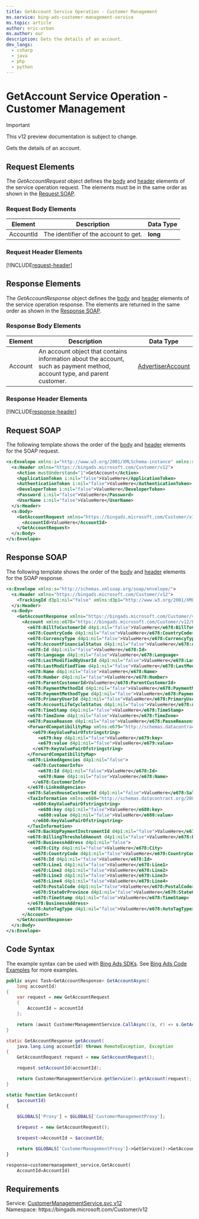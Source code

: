 ```yaml
---
title: GetAccount Service Operation - Customer Management
ms.service: bing-ads-customer-management-service
ms.topic: article
author: eric-urban
ms.author: eur
description: Gets the details of an account.
dev_langs: 
  - csharp
  - java
  - php
  - python
---
```

# GetAccount Service Operation - Customer Management

> [!IMPORTANT]
> This v12 preview documentation is subject to change.

Gets the details of an account.

## <a name="request"></a>Request Elements
The *GetAccountRequest* object defines the [body](#request-body) and [header](#request-header) elements of the service operation request. The elements must be in the same order as shown in the [Request SOAP](#request-soap). 

### <a name="request-body"></a>Request Body Elements

|Element|Description|Data Type|
|-----------|---------------|-------------|
|<a name="accountid"></a>AccountId|The identifier of the account to get.|**long**|

### <a name="request-header"></a>Request Header Elements
[!INCLUDE[request-header](./includes/request-header.md)]

## <a name="response"></a>Response Elements
The *GetAccountResponse* object defines the [body](#response-body) and [header](#response-header) elements of the service operation response. The elements are returned in the same order as shown in the [Response SOAP](#response-soap).

### <a name="response-body"></a>Response Body Elements

|Element|Description|Data Type|
|-----------|---------------|-------------|
|<a name="account"></a>Account|An account object that contains information about the account, such as payment method, account type, and parent customer.|[AdvertiserAccount](advertiseraccount.md)|

### <a name="response-header"></a>Response Header Elements
[!INCLUDE[response-header](./includes/response-header.md)]

## <a name="request-soap"></a>Request SOAP
The following template shows the order of the [body](#request-body) and [header](#request-header) elements for the SOAP request.

```xml
<s:Envelope xmlns:i="http://www.w3.org/2001/XMLSchema-instance" xmlns:s="http://schemas.xmlsoap.org/soap/envelope/">
  <s:Header xmlns="https://bingads.microsoft.com/Customer/v12">
    <Action mustUnderstand="1">GetAccount</Action>
    <ApplicationToken i:nil="false">ValueHere</ApplicationToken>
    <AuthenticationToken i:nil="false">ValueHere</AuthenticationToken>
    <DeveloperToken i:nil="false">ValueHere</DeveloperToken>
    <Password i:nil="false">ValueHere</Password>
    <UserName i:nil="false">ValueHere</UserName>
  </s:Header>
  <s:Body>
    <GetAccountRequest xmlns="https://bingads.microsoft.com/Customer/v12">
      <AccountId>ValueHere</AccountId>
    </GetAccountRequest>
  </s:Body>
</s:Envelope>
```

## <a name="response-soap"></a>Response SOAP
The following template shows the order of the [body](#response-body) and [header](#response-header) elements for the SOAP response.

```xml
<s:Envelope xmlns:s="http://schemas.xmlsoap.org/soap/envelope/">
  <s:Header xmlns="https://bingads.microsoft.com/Customer/v12">
    <TrackingId d3p1:nil="false" xmlns:d3p1="http://www.w3.org/2001/XMLSchema-instance">ValueHere</TrackingId>
  </s:Header>
  <s:Body>
    <GetAccountResponse xmlns="https://bingads.microsoft.com/Customer/v12">
      <Account xmlns:e678="https://bingads.microsoft.com/Customer/v12/Entities" d4p1:nil="false" xmlns:d4p1="http://www.w3.org/2001/XMLSchema-instance">
        <e678:BillToCustomerId d4p1:nil="false">ValueHere</e678:BillToCustomerId>
        <e678:CountryCode d4p1:nil="false">ValueHere</e678:CountryCode>
        <e678:CurrencyType d4p1:nil="false">ValueHere</e678:CurrencyType>
        <e678:AccountFinancialStatus d4p1:nil="false">ValueHere</e678:AccountFinancialStatus>
        <e678:Id d4p1:nil="false">ValueHere</e678:Id>
        <e678:Language d4p1:nil="false">ValueHere</e678:Language>
        <e678:LastModifiedByUserId d4p1:nil="false">ValueHere</e678:LastModifiedByUserId>
        <e678:LastModifiedTime d4p1:nil="false">ValueHere</e678:LastModifiedTime>
        <e678:Name d4p1:nil="false">ValueHere</e678:Name>
        <e678:Number d4p1:nil="false">ValueHere</e678:Number>
        <e678:ParentCustomerId>ValueHere</e678:ParentCustomerId>
        <e678:PaymentMethodId d4p1:nil="false">ValueHere</e678:PaymentMethodId>
        <e678:PaymentMethodType d4p1:nil="false">ValueHere</e678:PaymentMethodType>
        <e678:PrimaryUserId d4p1:nil="false">ValueHere</e678:PrimaryUserId>
        <e678:AccountLifeCycleStatus d4p1:nil="false">ValueHere</e678:AccountLifeCycleStatus>
        <e678:TimeStamp d4p1:nil="false">ValueHere</e678:TimeStamp>
        <e678:TimeZone d4p1:nil="false">ValueHere</e678:TimeZone>
        <e678:PauseReason d4p1:nil="false">ValueHere</e678:PauseReason>
        <ForwardCompatibilityMap xmlns:e679="http://schemas.datacontract.org/2004/07/System.Collections.Generic" d4p1:nil="false">
          <e679:KeyValuePairOfstringstring>
            <e679:key d4p1:nil="false">ValueHere</e679:key>
            <e679:value d4p1:nil="false">ValueHere</e679:value>
          </e679:KeyValuePairOfstringstring>
        </ForwardCompatibilityMap>
        <e678:LinkedAgencies d4p1:nil="false">
          <e678:CustomerInfo>
            <e678:Id d4p1:nil="false">ValueHere</e678:Id>
            <e678:Name d4p1:nil="false">ValueHere</e678:Name>
          </e678:CustomerInfo>
        </e678:LinkedAgencies>
        <e678:SalesHouseCustomerId d4p1:nil="false">ValueHere</e678:SalesHouseCustomerId>
        <TaxInformation xmlns:e680="http://schemas.datacontract.org/2004/07/System.Collections.Generic" d4p1:nil="false">
          <e680:KeyValuePairOfstringstring>
            <e680:key d4p1:nil="false">ValueHere</e680:key>
            <e680:value d4p1:nil="false">ValueHere</e680:value>
          </e680:KeyValuePairOfstringstring>
        </TaxInformation>
        <e678:BackUpPaymentInstrumentId d4p1:nil="false">ValueHere</e678:BackUpPaymentInstrumentId>
        <e678:BillingThresholdAmount d4p1:nil="false">ValueHere</e678:BillingThresholdAmount>
        <e678:BusinessAddress d4p1:nil="false">
          <e678:City d4p1:nil="false">ValueHere</e678:City>
          <e678:CountryCode d4p1:nil="false">ValueHere</e678:CountryCode>
          <e678:Id d4p1:nil="false">ValueHere</e678:Id>
          <e678:Line1 d4p1:nil="false">ValueHere</e678:Line1>
          <e678:Line2 d4p1:nil="false">ValueHere</e678:Line2>
          <e678:Line3 d4p1:nil="false">ValueHere</e678:Line3>
          <e678:Line4 d4p1:nil="false">ValueHere</e678:Line4>
          <e678:PostalCode d4p1:nil="false">ValueHere</e678:PostalCode>
          <e678:StateOrProvince d4p1:nil="false">ValueHere</e678:StateOrProvince>
          <e678:TimeStamp d4p1:nil="false">ValueHere</e678:TimeStamp>
        </e678:BusinessAddress>
        <e678:AutoTagType d4p1:nil="false">ValueHere</e678:AutoTagType>
      </Account>
    </GetAccountResponse>
  </s:Body>
</s:Envelope>
```

## <a name="example"></a>Code Syntax
The example syntax can be used with [Bing Ads SDKs](~/guides/client-libraries.md). See [Bing Ads Code Examples](~/guides/code-examples.md) for more examples.
```csharp
public async Task<GetAccountResponse> GetAccountAsync(
	long accountId)
{
	var request = new GetAccountRequest
	{
		AccountId = accountId
	};

	return (await CustomerManagementService.CallAsync((s, r) => s.GetAccountAsync(r), request));
}
```
```java
static GetAccountResponse getAccount(
	java.lang.Long accountId) throws RemoteException, Exception
{
	GetAccountRequest request = new GetAccountRequest();

	request.setAccountId(accountId);

	return CustomerManagementService.getService().getAccount(request);
}
```
```php
static function GetAccount(
	$accountId)
{

	$GLOBALS['Proxy'] = $GLOBALS['CustomerManagementProxy'];

	$request = new GetAccountRequest();

	$request->AccountId = $accountId;

	return $GLOBALS['CustomerManagementProxy']->GetService()->GetAccount($request);
}
```
```python
response=customermanagement_service.GetAccount(
	AccountId=AccountId)
```

## Requirements
Service: [CustomerManagementService.svc v12](https://clientcenter.api.bingads.microsoft.com/Api/CustomerManagement/v12/CustomerManagementService.svc)  
Namespace: https\://bingads.microsoft.com/Customer/v12  

